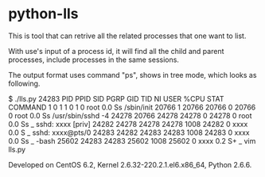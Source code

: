 # python-lls

This is tool that can retrive all the related processes that one want to list.

With use's input of a process id, it will find all the child and parent processes, include processes in the same sessions.

The output format uses command "ps", shows in tree mode, which looks as following.

$ ./lls.py 24283
  PID  PPID   SID  PGRP   GID   TID  NI USER     %CPU STAT COMMAND
    1     0     1     1     0     1   0 root      0.0 Ss   /sbin/init
20766     1 20766 20766     0 20766   0 root      0.0 Ss   /usr/sbin/sshd -4
24278 20766 24278 24278     0 24278   0 root      0.0 Ss    \_ sshd: xxxx [priv]
24282 24278 24278 24278  1008 24282   0 xxxx      0.0 S         \_ sshd: xxxx@pts/0
24283 24282 24283 24283  1008 24283   0 xxxx      0.0 Ss            \_ -bash
25602 24283 24283 25602  1008 25602   0 xxxx      0.2 S+                \_ vim lls.py

Developed on CentOS 6.2, Kernel 2.6.32-220.2.1.el6.x86_64, Python 2.6.6.
